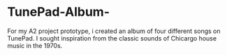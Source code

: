# TunePad-Album-
For my A2 project prototype, i created an album of four different songs on TunePad. I sought inspiration from the classic sounds of Chicargo house music in the 1970s. 


